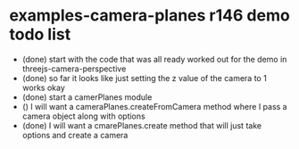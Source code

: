 # examples-camera-planes r146 demo todo list

* (done) start with the code that was all ready worked out for the demo in threejs-camera-perspective
* (done) so far it looks like just setting the z value of the camera to 1 works okay
* (done) start a camerPlanes module
* () I will want a cameraPlanes.createFromCamera method where I pass a camera object along with options
* (done) I will want a cmarePlanes.create method that will just take options and create a camera
